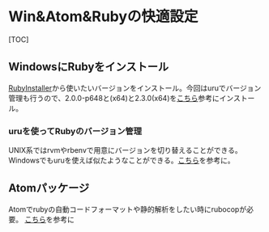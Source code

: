 # Win&Atom&Rubyの快適設定

[TOC]


## WindowsにRubyをインストール
[RubyInstaller](http://rubyinstaller.org/downloads/)から使いたいバージョンをインストール。今回はuruでバージョン管理も行うので、2.0.0-p648と(x64)と2.3.0(x64)を[こちら](http://qiita.com/machu/items/91038f4d4a3b9b5bd6f1)参考にインストール。

### uruを使ってRubyのバージョン管理
UNIX系ではrvmやrbenvで用意にバージョンを切り替えることができる。Windowsでもuruを使えば似たようなことができる。[こちら](http://kanahebiz.hatenablog.com/entry/2015/04/20/171325)を参考に。

## Atomパッケージ
Atomでrubyの自動コードフォーマットや静的解析をしたい時にrubocopが必要。
[こちら](http://qiita.com/hrix/items/8ed6e14c657d4bcf2d04#5-atom%E5%86%8D%E8%B5%B7%E5%8B%95)を参考に
